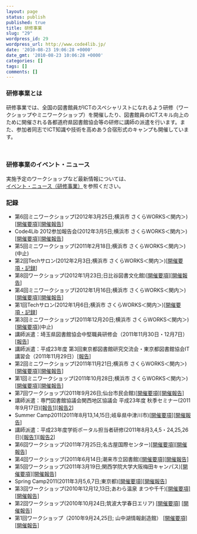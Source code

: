 ```yaml
---
layout: page
status: publish
published: true
title: 研修事業
slug: "29"
wordpress_id: 29
wordpress_url: http://www.code4lib.jp/
date: '2010-08-23 19:06:28 +0000'
date_gmt: '2010-08-23 10:06:28 +0000'
categories: []
tags: []
comments: []
---
```

<h3>研修事業とは</h3>
<div id="_mcePaste">研修事業では、全国の図書館員がICTのスペシャリストになれるよう研修（ワークショップやミニワークショップ）を開催したり、図書館員のICTスキル向上のために開催される各都道府県図書館協会等の研修に講師の派遣を行います。また、参加者同志でICT知識や技術を高めあう合宿形式のキャンプも開催しています。</div>
<p>&nbsp;</p>
<h3>研修事業のイベント・ニュース</h3>
<p>実施予定のワークショップなど最新情報については、<br />
<a href="http://www.code4lib.jp/category/instructions/">イベント・ニュース（研修事業）</a>を参照ください。</p>
<h3>記録</h3>
<ul>
<li>第6回ミニワークショップ(2012年3月25日;横浜市 さくらWORKS＜関内＞)[<a href="http://www.code4lib.jp/2012/02/977">開催要項</a>][<a title="開催報告" href="http://www.code4lib.jp/2012/03/1037">開催報告</a>]</li>
<li>Code4Lib 2012参加報告会(2012年3月5日;横浜市 さくらWORKS＜関内＞)[<a href="http://www.code4lib.jp/2012/02/947">開催要項</a>][<a href="http://www.code4lib.jp/2012/03/1000">開催報告</a>]</li>
<li>第5回ミニワークショップ(2011年2月18日;横浜市 さくらWORKS＜関内＞)(中止)</li>
<li>第2回Techサロン(2012年2月3日;横浜市 さくらWORKS＜関内＞)[<a href="http://www.code4lib.jp/2012/01/906">開催要項・記録</a>]</li>
<li>第8回ワークショップ(2012年1月23日;日比谷図書文化館)[<a href="http://www.code4lib.jp/2011/12/684">開催要項</a>][<a href="http://www.code4lib.jp/2012/01/920">開催報告</a>]</li>
<li>第4回ミニワークショップ(2012年1月16日;横浜市 さくらWORKS＜関内＞)[<a href="http://www.code4lib.jp/2011/12/750">開催要項</a>][<a title="開催報告" href="http://www.code4lib.jp/2012/04/1041">開催報告</a>]</li>
<li>第1回Techサロン(2012年1月6日;横浜市 さくらWORKS＜関内＞)[<a href="http://www.code4lib.jp/2011/12/733">開催要項・記録</a>]</li>
<li>第3回ミニワークショップ(2011年12月20日;横浜市 さくらWORKS＜関内＞)[<a href="http://www.code4lib.jp/2011/12/706">開催要項</a>](中止)</li>
<li>講師派遣：埼玉県図書館協会中堅職員研修会（2011年11月30日・12月7日）[<a href="http://www.code4lib.jp/2012/01/677">報告</a>]</li>
<li>講師派遣：平成23年度 第3回東京都図書館研究交流会・東京都図書館協会IT講習会（2011年11月29日）[<a href="http://www.code4lib.jp/2011/11/670">報告</a>]</li>
<li>第2回ミニワークショップ(2011年11月21日;横浜市 さくらWORKS＜関内＞)[<a href="http://www.code4lib.jp/2011/11/626">開催要項</a>][<a href="http://www.code4lib.jp/2011/11/642">開催報告</a>]</li>
<li>第1回ミニワークショップ(2011年10月28日;横浜市 さくらWORKS＜関内＞)[<a href="http://www.code4lib.jp/2011/10/591">開催要項</a>][<a href="http://www.code4lib.jp/2011/11/633">開催報告</a>]</li>
<li>第7回ワークショップ(2011年9月26日;仙台市民会館)<a href="http://www.code4lib.jp/2011/09/526">[開催要項]</a><a href="http://www.code4lib.jp/2011/09/559">[開催報告]</a></li>
<li>講師派遣：専門図書館協議会関西地区協議会 平成23年度 秋季セミナー(2011年9月17日)[<a href="http://d.hatena.ne.jp/josei002-10/20110812/1313116194">報告1</a>][<a href="http://d.hatena.ne.jp/josei002-10/20110919/1316439622">報告2</a>]</li>
<li>Summer Camp2011(2011年8月13,14,15日;岐阜県中津川市)[<a href="http://www.code4lib.jp/2011/07/505">開催要項</a>][<a href="http://d.hatena.ne.jp/josei002-10/20110819/1313762610">開催報告</a>]</li>
<li>講師派遣：平成23年度学術ポータル担当者研修(2011年8月3,4,5・24,25,26日)[<a href="http://d.hatena.ne.jp/josei002-10/20110731/1312129624">報告1</a>][<a href="http://d.hatena.ne.jp/josei002-10/20110919/1316439622">報告2</a>]</li>
<li>第6回ワークショップ(2011年7月25日;名古屋国際センター)<a href="http://www.code4lib.jp/2011/07/485">[開催要項]</a><a href="http://d.hatena.ne.jp/josei002-10/20110728/1311816868">[開催報告]</a></li>
<li>第4回ワークショップ(2011年6月14日;潮来市立図書館)<a href="http://www.code4lib.jp/2011/05/444">[開催要項]</a><a href="http://d.hatena.ne.jp/josei002-10/20110621/1308653589">[開催報告]</a></li>
<li>第5回ワークショップ(2011年3月19日;関西学院大学大阪梅田キャンパス)<a href="http://www.code4lib.jp/2011/03/433">[開催要項]</a><a href="http://d.hatena.ne.jp/josei002-10/20110411/1302492063">[開催報告]</a></li>
<li>Spring Camp2011(2011年3月5,6,7日;東京都)[<a href="http://www.code4lib.jp/2011/01/360">開催要項</a>][<a href="http://d.hatena.ne.jp/josei002-10/20110318/1300448576">開催報告</a>]</li>
<li>第3回ワークショップ(2010年12月12,13日;あわら温泉 まつや千千)<a href="http://www.code4lib.jp/2010/11/210">[開催要項]</a><a href="http://d.hatena.ne.jp/josei002-10/20101213/1292251500">[開催報告]</a></li>
<li>第2回ワークショップ(2010年10月24日;筑波大学春日エリア) <a href="http://www.code4lib.jp/2010/10/175">[開催要項]</a> <a href="http://d.hatena.ne.jp/josei002-10/20101025/1288003806">[開催報告]</a></li>
<li>第1回ワークショップ（2010年9月24,25日; 山中湖情報創造館） <a href="http://d.hatena.ne.jp/josei002-10/20100907/1283816826">[開催要項]</a><a href="http://d.hatena.ne.jp/josei002-10/20100927/1285576586">[開催報告]</a></li>
</ul>
